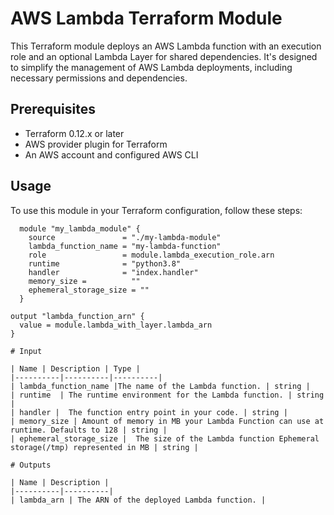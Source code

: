 # AWS Lambda Terraform Module

This Terraform module deploys an AWS Lambda function with an execution role and an optional Lambda Layer for shared dependencies. It's designed to simplify the management of AWS Lambda deployments, including necessary permissions and dependencies.

## Prerequisites

- Terraform 0.12.x or later
- AWS provider plugin for Terraform
- An AWS account and configured AWS CLI

## Usage

To use this module in your Terraform configuration, follow these steps:

```hcl
  module "my_lambda_module" {
    source               = "./my-lambda-module"
    lambda_function_name = "my-lambda-function"
    role                 = module.lambda_execution_role.arn
    runtime              = "python3.8"
    handler              = "index.handler"
    memory_size =          ""
    ephemeral_storage_size = ""
  }

output "lambda_function_arn" {
  value = module.lambda_with_layer.lambda_arn
}

# Input

| Name | Description | Type |
|----------|----------|----------|
| lambda_function_name |The name of the Lambda function. | string |
| runtime  | The runtime environment for the Lambda function. | string |
| handler |  The function entry point in your code. | string |
| memory_size | Amount of memory in MB your Lambda Function can use at runtime. Defaults to 128 | string |
| ephemeral_storage_size |  The size of the Lambda function Ephemeral storage(/tmp) represented in MB | string | 

# Outputs

| Name | Description |
|----------|----------|
| lambda_arn | The ARN of the deployed Lambda function. |

